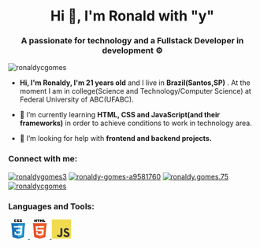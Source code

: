 
<h1 align="center">Hi 👋, I'm Ronald with "y"</h1>
<h3 align="center">A passionate for technology and a Fullstack Developer in development ⚙</h3>

<p align="left"> <img src="https://komarev.com/ghpvc/?username=ronaldycgomes&label=Profile%20views&color=0e75b6&style=flat" alt="ronaldycgomes" /> </p>

- **Hi, I'm Ronaldy, I'm 21 years old** and I live in **Brazil(Santos,SP)** . At the moment I am in college(Science and Technology/Computer Science) at Federal University of ABC(UFABC).

- 🌱 I’m currently learning **HTML, CSS and JavaScript(and their frameworks)** in order to achieve conditions to work in technology area. 

- 🤝 I’m looking for help with **frontend and backend projects.**

<h3 align="left">Connect with me:</h3>
<p align="left">
<a href="https://twitter.com/ronaldygomes3" target="blank"><img align="center" src="https://cdn.jsdelivr.net/npm/simple-icons@3.0.1/icons/twitter.svg" alt="ronaldygomes3" height="30" width="40" /></a>
<a href="https://linkedin.com/in/ronaldy-gomes-a9581760" target="blank"><img align="center" src="https://cdn.jsdelivr.net/npm/simple-icons@3.0.1/icons/linkedin.svg" alt="ronaldy-gomes-a9581760" height="30" width="40" /></a>
<a href="https://fb.com/ronaldy.gomes.75" target="blank"><img align="center" src="https://cdn.jsdelivr.net/npm/simple-icons@3.0.1/icons/facebook.svg" alt="ronaldy.gomes.75" height="30" width="40" /></a>
<a href="https://instagram.com/ronaldycgomes" target="blank"><img align="center" src="https://cdn.jsdelivr.net/npm/simple-icons@3.0.1/icons/instagram.svg" alt="ronaldycgomes" height="30" width="40" /></a>
</p>

<h3 align="left">Languages and Tools:</h3>
<p align="left"> <a href="https://www.w3schools.com/css/" target="_blank"> <img src="https://raw.githubusercontent.com/devicons/devicon/master/icons/css3/css3-original-wordmark.svg" alt="css3" width="40" height="40"/> </a> <a href="https://www.w3.org/html/" target="_blank"> <img src="https://raw.githubusercontent.com/devicons/devicon/master/icons/html5/html5-original-wordmark.svg" alt="html5" width="40" height="40"/> </a> <a href="https://developer.mozilla.org/en-US/docs/Web/JavaScript" target="_blank"> <img src="https://raw.githubusercontent.com/devicons/devicon/master/icons/javascript/javascript-original.svg" alt="javascript" width="40" height="40"/> </a> </p>

